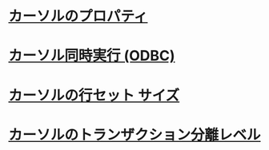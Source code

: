 # [カーソルのプロパティ](cursor-properties.md)
# [カーソル同時実行 (ODBC)](cursor-concurrency-odbc.md)
# [カーソルの行セット サイズ](cursor-rowset-size.md)
# [カーソルのトランザクション分離レベル](cursor-transaction-isolation-level.md)
